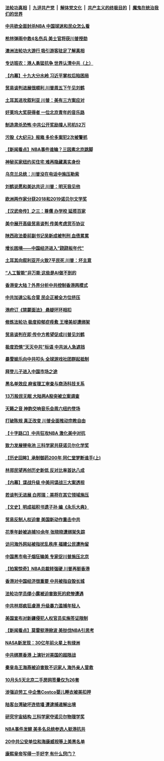 ####  [法轮功真相](../../../../basic/blob/master/README.md?t=10110939) &nbsp;|&nbsp; [九评共产党](../../../../9ping.md/blob/master/README.md?t=10110939) &nbsp;|&nbsp; [解体党文化](../../../../jtdwh.md/blob/master/README.md?t=10110939)  &nbsp;|&nbsp; [共产主义的终极目的](../../../../gczydzjmd.md/blob/master/README.md?t=10110939) &nbsp;|&nbsp; [魔鬼在统治我们的世界](../../../../mgztzwmdsj.md/blob/master/README.md?t=10110939) 

#### [中共欲全面封杀NBA 中国球迷和民众怎么看](../pages/nf4514/n11582079.md?t=10110939) 

#### [枪林弹雨中救4名伤兵 美士官将获川普授勋](../pages/nf4514/n11582068.md?t=10110939) 

#### [澳洲法轮功大游行 吸引游客驻足了解真相](../pages/nf4514/n11581842.md?t=10110939) 

#### [专访班农：港人勇猛抗争 世界认清中共（上）](../pages/nf4514/n11579324.md?t=10110939) 

#### [【内幕】十九大分水岭 习近平掌权后陷困局](../pages/nf4514/n11572561.md?t=10110939) 

#### [贸易谈判进展很顺利 川普周五下午见刘鹤](../pages/nf4514/n11581259.md?t=10110939) 

#### [土耳其进攻叙利亚 川普：美有三方案应对](../pages/nf4514/n11581157.md?t=10110939) 

#### [好莱坞大奖获得者 一位北京青年的音乐路](../pages/nf4514/n11580971.md?t=10110939) 

#### [制造肃杀恐怖 中共公开奖励撞人司机52万](../pages/nf4514/n11581115.md?t=10110939) 

#### [污毁《大纪元》报箱 多伦多案犯2次被警抓](../pages/nf4514/n11581036.md?t=10110939) 

#### [【新闻看点】NBA事件谁输？三因素北京跳脚](../pages/nf4514/n11580791.md?t=10110939) 

#### [神秘买家纽约买住宅 难再隐藏真实身份](../pages/nf4514/n11580168.md?t=10110939) 

#### [乌克兰总统：川普没在电话中施压勒索](../pages/nf4514/n11580631.md?t=10110939) 

#### [刘鹤说愿和美达共识 川普：明天我见他](../pages/nf4514/n11580690.md?t=10110939) 

#### [欧洲两作家分获2018和2019诺贝尔文学奖](../pages/nf4514/n11580588.md?t=10110939) 

#### [【汉武帝传】之三：尊儒 办学校 延揽百家](../pages/nf4514/n11417562.md?t=10110939) 

#### [美中展开高级贸易谈判 传美考虑货币协议](../pages/nf4514/n11580591.md?t=10110939) 

#### [陕西政法委前副书记吴新成被判刑 血债累累](../pages/nf4514/n11580196.md?t=10110939) 

#### [增长困境——中国经济进入“跷跷板年代”](../pages/nf4514/n11580404.md?t=10110939) 

#### [土耳其向叙利亚开火致7平民死 川普：坏主意](../pages/nf4514/n11578669.md?t=10110939) 

#### [“人工智能”非万能  这些是AI做不到的](../pages/nf4514/n11580035.md?t=10110939) 

#### [香港变大陆？外界分析中共控制香港两模式](../pages/nf4514/n11579512.md?t=10110939) 

#### [中共加速公私合营 民企正被全方位挤压](../pages/nf4514/n11572528.md?t=10110939) 

#### [港府订《禁蒙面法》 悬疑环环相扣](../pages/nf4514/n11576752.md?t=10110939) 

#### [修炼法轮功 极度抑郁症痊愈 王增美却遭绑架](../pages/nf4514/n11578978.md?t=10110939) 

#### [贸易谈判在即 传中方希望促成川普见刘鹤](../pages/nf4514/n11579391.md?t=10110939) 

#### [极度恐惧“天灭中共”标语 中共派人急遮挡](../pages/nf4514/n11579361.md?t=10110939) 

#### [暴雪娱乐向中共叩头 全球游戏社团群起抵制](../pages/nf4514/n11578774.md?t=10110939) 

#### [拜登儿子进入中国市场之途](../pages/nf4514/n11579041.md?t=10110939) 

#### [黑名单效应 麻省理工审查与商汤科技关系](../pages/nf4514/n11579014.md?t=10110939) 

#### [13万股民无眠 大陆两A股突被立案调查](../pages/nf4514/n11578834.md?t=10110939) 

#### [天籁之音 神韵交响音乐会周六纽约登场](../pages/nf4514/n11577578.md?t=10110939) 

#### [打破陈规 真正改变 川普全面推动宗教自由](../pages/nf4514/n11577853.md?t=10110939) 

#### [【十字路口】中共狂攻NBA 激化美中对抗](../pages/nf4514/n11577274.md?t=10110939) 

#### [致力发展锂电池 三科学家共获诺贝尔化学奖](../pages/nf4514/n11578352.md?t=10110939) 

#### [【历史回眸】承制御药200年 同仁堂梦断谁手(上)](../pages/nf4514/n11572128.md?t=10110939) 

#### [林郑民望再创历史新低 反对比率首达八成](../pages/nf4514/n11577576.md?t=10110939) 

#### [【内幕】谍战升级 中美间谍战三大案透视](../pages/nf4514/n11544890.md?t=10110939) 

#### [若谈判无进展 白邦瑞：美将在其它领域施压](../pages/nf4514/n11576976.md?t=10110939) 

#### [【文史】明成祖积书遗子孙 编《永乐大典》](../pages/nf4514/n8075579.md?t=10110939) 

#### [贸易反制人权迫害 美国新动作重击中共](../pages/nf4514/n11577820.md?t=10110939) 

#### [花季年龄被追捕10余年 张晓晓遭绑架失踪](../pages/nf4514/n11576531.md?t=10110939) 

#### [访问海外网站被指扰乱秩序 福建公民遭拘留](../pages/nf4514/n11577357.md?t=10110939) 

#### [中国黑市电子烟狂输美 专家促川普施压北京](../pages/nf4514/n11576427.md?t=10110939) 

#### [【拍案惊奇】NBA总裁转强硬 川普再挺香港](../pages/nf4514/n11577291.md?t=10110939) 

#### [香港对中国经济很重要 中共被指自毁长城](../pages/nf4514/n11576930.md?t=10110939) 

#### [法轮功学员缪小露被迫害致死的悲惨遭遇](../pages/nf4514/n11575923.md?t=10110939) 

#### [中共林郑疯狂虐港 升级暴力滥捕年轻人](../pages/nf4514/n11577052.md?t=10110939) 

#### [美国宣布对新疆侵犯人权官员实施签证限制](../pages/nf4514/n11577019.md?t=10110939) 

#### [【新闻看点】莫雷挺港掀波 美挞伐NBA引思考](../pages/nf4514/n11576580.md?t=10110939) 

#### [NASA新发现：30亿年前火星上有绿洲](../pages/nf4514/n11576785.md?t=10110939) 

#### [中共绑票香港 上演针对美国的超限战](../pages/nf4514/n11576935.md?t=10110939) 

#### [秦皇岛王海燕被迫害致不识家人 海外亲人营救](../pages/nf4514/n11576790.md?t=10110939) 

#### [10月头5天北京二手房网签量仅为26套](../pages/nf4514/n11576619.md?t=10110939) 

#### [涉强迫劳工 中企售Costco婴儿睡衣被美扣押](../pages/nf4514/n11576618.md?t=10110939) 

#### [陆客台湾破坏连侬墙 遭逮捕递解出境](../pages/nf4514/n11576217.md?t=10110939) 

#### [研究宇宙结构 三科学家夺诺贝尔物理学奖](../pages/nf4514/n11576154.md?t=10110939) 

#### [NBA事件发酵 美多名总统参选人挺港抗共](../pages/nf4514/n11575917.md?t=10110939) 

#### [20中共公安单位和海康威视等上美黑名单](../pages/nf4514/n11574675.md?t=10110939) 

#### [康熙皇帝写得一手好字 有什么窍门？](../pages/nf4514/n11539994.md?t=10110939) 

